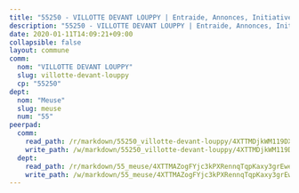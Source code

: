```yaml
---
title: "55250 - VILLOTTE DEVANT LOUPPY | Entraide, Annonces, Initiatives"
description: "55250 - VILLOTTE DEVANT LOUPPY | Entraide, Annonces, Initiatives"
date: 2020-01-11T14:09:21+09:00
collapsible: false
layout: commune
comm:
  nom: "VILLOTTE DEVANT LOUPPY"
  slug: villotte-devant-louppy
  cp: "55250"
dept:
  nom: "Meuse"
  slug: meuse
  num: "55"
peerpad:
  comm:
    read_path: /r/markdown/55250_villotte-devant-louppy/4XTTMDjkWM119DXfVJ6gFr2gqe6qwZtsQroX7Bc8efDu4mhny
    write_path: /w/markdown/55250_villotte-devant-louppy/4XTTMDjkWM119DXfVJ6gFr2gqe6qwZtsQroX7Bc8efDu4mhny-K3TgUJ3MKvz2kTstb8vbUvG6bm4WQKzNnc3EPyCBUdcGhhTkDYfYFb1pdYwjHRRWLR4NCccLLqSjW1PaJGAruy9u3dgsfKqFHTRQAqj6DXZ5KG7qZVrrQcaeKigWhCX9gd5X8VHK
  dept:
    read_path: /r/markdown/55_meuse/4XTTMAZogFYjc3kPXRennqTqpKaxy3grEwemFqg29rwkrPVit
    write_path: /w/markdown/55_meuse/4XTTMAZogFYjc3kPXRennqTqpKaxy3grEwemFqg29rwkrPVit-K3TgUKFK4U3KduRmUzLc9vHoSRQG77sF2Wbs3cyWXobZcgb6TfASJcGDPror5ZZanBF6Mpjeq1Ushd16Pu9ha9F7F38qzhQqES3b79Xt7LuU1tzmWNED66pWnroExmsHxWtFur2G
---
```



